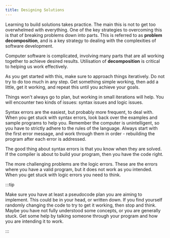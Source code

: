 ```yaml
---
title: Designing Solutions
---
```


Learning to build solutions takes practice. The main this is not to get too overwhelmed with everything. One of the key strategies to overcoming this is that of breaking problems down into parts. This is referred to as **problem decomposition**, and is a key strategy to dealing with the complexities of software development.

Computer software is complicated, involving many parts that are all working together to achieve desired results. Utilisation of **decomposition** is critical to helping us work effectively.

As you get started with this, make sure to approach things iteratively. Do not try to do too much in any step. Get something simple working, then add a little, get it working, and repeat this until you achieve your goals.

Things won't always go to plan, but working in small iterations will help. You will encounter two kinds of issues: syntax issues and logic issues.

Syntax errors are the easiest, but probably more frequent, to deal with. When you get stuck with syntax errors, look back over the examples and sample programs to help you. Remember the computer is unintelligent, so you have to strictly adhere to the rules of the language. Always start with the first error message, and work through them in order - rebuilding the program after each error is addressed.

The good thing about syntax errors is that you know when they are solved. If the compiler is about to build your program, then you have the code right.

The more challenging problems are the logic errors. These are the errors where you have a valid program, but it does not work as you intended. When you get stuck with logic errors you need to think.

:::tip

Make sure you have at least a pseudocode plan you are aiming to implement. This could be in your head, or written down. If you find yourself randomly changing the code to try to get it working, then stop and think. Maybe you have not fully understood some concepts, or you are generally stuck. Get some help by talking someone through your program and how you are intending it to work.

:::
